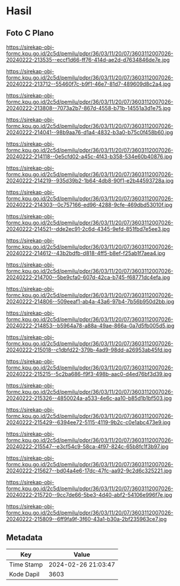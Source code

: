 # Hasil

## Foto C Plano

https://sirekap-obj-formc.kpu.go.id/2c5d/pemilu/pdpr/36/03/11/20/07/3603112007026-20240222-213535--eccf1d66-ff76-414d-ae2d-d7634846de7e.jpg

https://sirekap-obj-formc.kpu.go.id/2c5d/pemilu/pdpr/36/03/11/20/07/3603112007026-20240222-213712--55460f7c-b9f1-46e7-81d7-489609d8c2a4.jpg

https://sirekap-obj-formc.kpu.go.id/2c5d/pemilu/pdpr/36/03/11/20/07/3603112007026-20240222-213808--7073a2b7-867d-4558-b71b-14551a3d1e75.jpg

https://sirekap-obj-formc.kpu.go.id/2c5d/pemilu/pdpr/36/03/11/20/07/3603112007026-20240222-214041--98b9aa76-d1a4-4832-b3a0-b75c0f458b60.jpg

https://sirekap-obj-formc.kpu.go.id/2c5d/pemilu/pdpr/36/03/11/20/07/3603112007026-20240222-214118--0e5cfd02-a45c-4f43-b358-534e60b40876.jpg

https://sirekap-obj-formc.kpu.go.id/2c5d/pemilu/pdpr/36/03/11/20/07/3603112007026-20240222-214219--935d39b2-1b64-4db8-90f1-e2b44593728a.jpg

https://sirekap-obj-formc.kpu.go.id/2c5d/pemilu/pdpr/36/03/11/20/07/3603112007026-20240222-214303--0c757166-ed96-4288-9cfe-469dbd53010f.jpg

https://sirekap-obj-formc.kpu.go.id/2c5d/pemilu/pdpr/36/03/11/20/07/3603112007026-20240222-214521--dde2ec91-2c6d-4345-9efd-851fbd7e5ee3.jpg

https://sirekap-obj-formc.kpu.go.id/2c5d/pemilu/pdpr/36/03/11/20/07/3603112007026-20240222-214612--43b2bdfb-d818-4ff5-b8ef-f25ab1f7aea4.jpg

https://sirekap-obj-formc.kpu.go.id/2c5d/pemilu/pdpr/36/03/11/20/07/3603112007026-20240222-214700--5be9cfa0-607d-42ca-b745-f68771dc4efa.jpg

https://sirekap-obj-formc.kpu.go.id/2c5d/pemilu/pdpr/36/03/11/20/07/3603112007026-20240222-214806--509eeaf1-ab4a-43a6-97b4-7b56b950d2bb.jpg

https://sirekap-obj-formc.kpu.go.id/2c5d/pemilu/pdpr/36/03/11/20/07/3603112007026-20240222-214853--b5964a78-a88a-49ae-866a-0a7d5fb005d5.jpg

https://sirekap-obj-formc.kpu.go.id/2c5d/pemilu/pdpr/36/03/11/20/07/3603112007026-20240222-215018--c1dbfd22-379b-4ad9-98dd-a26953ab45fd.jpg

https://sirekap-obj-formc.kpu.go.id/2c5d/pemilu/pdpr/36/03/11/20/07/3603112007026-20240222-215215--5c2ba686-f9f3-498b-aac0-d4ed76bf3d39.jpg

https://sirekap-obj-formc.kpu.go.id/2c5d/pemilu/pdpr/36/03/11/20/07/3603112007026-20240222-215326--4850024a-a533-4e6c-aa10-b85d1b1bf503.jpg

https://sirekap-obj-formc.kpu.go.id/2c5d/pemilu/pdpr/36/03/11/20/07/3603112007026-20240222-215429--6394ee72-5115-4119-9b2c-c0e1abc473e9.jpg

https://sirekap-obj-formc.kpu.go.id/2c5d/pemilu/pdpr/36/03/11/20/07/3603112007026-20240222-215547--e3cf54c9-58ca-4f97-824c-65b8fc1f3b97.jpg

https://sirekap-obj-formc.kpu.go.id/2c5d/pemilu/pdpr/36/03/11/20/07/3603112007026-20240222-215627--bd04a4e6-17dc-47fc-aa92-9c2d6c325221.jpg

https://sirekap-obj-formc.kpu.go.id/2c5d/pemilu/pdpr/36/03/11/20/07/3603112007026-20240222-215720--9cc7de66-5be3-4d40-abf2-54106e996f7e.jpg

https://sirekap-obj-formc.kpu.go.id/2c5d/pemilu/pdpr/36/03/11/20/07/3603112007026-20240222-215809--6ff9fa9f-3f60-43a1-b30a-2bf235963ce7.jpg


## Metadata

| Key        | Value               |
| ---------- | ------------------- |
| Time Stamp | 2024-02-26 21:03:47 |
| Kode Dapil | 3603                |



